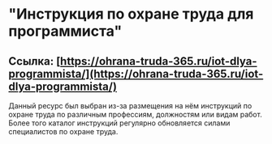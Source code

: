 # "Инструкция по охране труда для программиста" 
## Ссылка: [https://ohrana-truda-365.ru/iot-dlya-programmista/](https://ohrana-truda-365.ru/iot-dlya-programmista/)
Данный ресурс был выбран из-за размещения на нём инструкций по охране труда по различным профессиям, должностям или видам работ. Более того каталог инструкций регулярно обновляется силами специалистов по охране труда.
